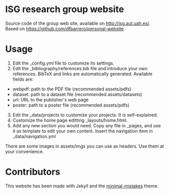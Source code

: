 # ISG research group website
Source code of the group web site, available on http://isg.aut.uah.es/. Based on https://github.com/dfbarrero/personal-website

# Usage
1. Edit the _config.yml file to customize its settings.
2. Edit the _bibliography/references.bib file and introduce your own references. BibTeX and links are automatically generated. Available fields are: 
  - webpdf: path to the PDF file (recommended assets/pdfs)
  - dataset: path to a dataset file (recommended assets/datasets)
  - url: URL to the publisher's web page
  - poster: path to a poster file (recommended assets/pdfs)
3. Edit the _data/projects to customize your projects. It is self-explained.
4. Customize the home page editting _layouts/home.html.
5. Add any new section you would need. Copy any file in _pages, and use it as template to edit your own content. Insert the navigation item in _data/navigation.yml

There are some images in assets/imgs you can use as headers. Use them at your convenience.

# Contributors
This website has been made with Jekyll and the [minimal-mistakes](https://github.com/mmistakes/minimal-mistakes) theme.
